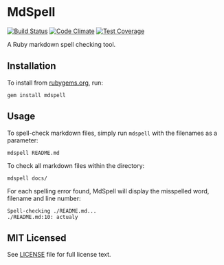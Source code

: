 # MdSpell

[![Build Status](https://travis-ci.org/mtuchowski/mdspell.svg)](
https://travis-ci.org/mtuchowski/mdspell)
[![Code Climate](https://codeclimate.com/github/mtuchowski/mdspell/badges/gpa.svg)](
https://codeclimate.com/github/mtuchowski/mdspell)
[![Test Coverage](https://codeclimate.com/github/mtuchowski/mdspell/badges/coverage.svg)](
https://codeclimate.com/github/mtuchowski/mdspell/coverage)

A Ruby markdown spell checking tool.

## Installation

To install from [rubygems.org](http://rubygems.org/), run:

```console
gem install mdspell
```

## Usage

To spell-check markdown files, simply run `mdspell` with the filenames as a parameter:

```console
mdspell README.md
```

To check all markdown files within the directory:

```console
mdspell docs/
```

For each spelling error found, MdSpell will display the misspelled word, filename and line number:

```console
Spell-checking ./README.md...
./README.md:10: actualy
```

## MIT Licensed

See [LICENSE](https://github.com/mtuchowski/mdspell/blob/master/LICENSE) file for full license
text.
